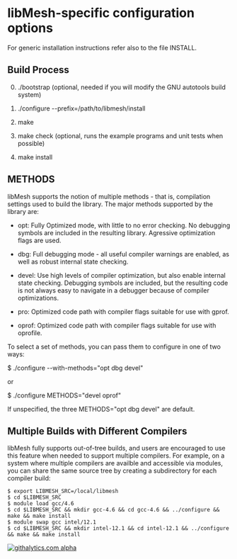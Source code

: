 libMesh-specific configuration options
======================================

For generic installation instructions refer also to the file INSTALL.

Build Process
-------------
0. ./bootstrap
   (optional, needed if you will modify the GNU autotools build system)
   
1. ./configure --prefix=/path/to/libmesh/install

2. make

3. make check
   (optional, runs the example programs and unit tests when possible)
   
4. make install


METHODS
-------

libMesh supports the notion of multiple methods - that is, compilation
settings used to build the library.  The major methods supported by
the library are:

* opt: Fully Optimized mode, with little to no error checking. No debugging
  symbols are included in the resulting library.  Agressive optimization
  flags are used.
    
* dbg: Full debugging mode - all useful compiler warnings are enabled,
  as well as robust internal state checking.
	 
* devel: Use high levels of compiler optimization, but also enable internal
  state checking.  Debugging symbols are included, but the resulting
  code is not always easy to navigate in a debugger because of
  compiler optimizations.

* pro: Optimized code path with compiler flags suitable for use with gprof.

* oprof: Optimized code path with compiler flags suitable for use with oprofile.


To select a set of methods, you can pass them to configure in one of two ways:

$ ./configure --with-methods="opt dbg devel"

or

$ ./configure METHODS="devel oprof"

If unspecified, the three METHODS="opt dbg devel" are default.


Multiple Builds with Different Compilers
----------------------------------------

libMesh fully supports out-of-tree builds, and users are encouraged to use this
feature when needed to support multiple compilers. For example, on a system
where multiple compilers are availble and accessible via modules, you can share
the same source tree by creating a subdirectory for each compiler build:

    $ export LIBMESH_SRC=/local/libmesh
    $ cd $LIBMESH_SRC
    $ module load gcc/4.6
    $ cd $LIBMESH_SRC && mkdir gcc-4.6 && cd gcc-4.6 && ../configure && make && make install
    $ module swap gcc intel/12.1
    $ cd $LIBMESH_SRC && mkdir intel-12.1 && cd intel-12.1 && ../configure && make && make install

[![githalytics.com alpha](https://cruel-carlota.pagodabox.com/52c0727babae956821cca66c19c68908 "githalytics.com")](http://githalytics.com/libMesh/libmesh)
